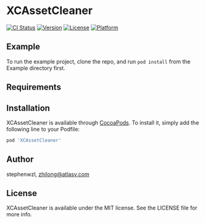 # XCAssetCleaner

[![CI Status](https://img.shields.io/travis/stephenwzl/XCAssetCleaner.svg?style=flat)](https://travis-ci.org/stephenwzl/XCAssetCleaner)
[![Version](https://img.shields.io/cocoapods/v/XCAssetCleaner.svg?style=flat)](https://cocoapods.org/pods/XCAssetCleaner)
[![License](https://img.shields.io/cocoapods/l/XCAssetCleaner.svg?style=flat)](https://cocoapods.org/pods/XCAssetCleaner)
[![Platform](https://img.shields.io/cocoapods/p/XCAssetCleaner.svg?style=flat)](https://cocoapods.org/pods/XCAssetCleaner)

## Example

To run the example project, clone the repo, and run `pod install` from the Example directory first.

## Requirements

## Installation

XCAssetCleaner is available through [CocoaPods](https://cocoapods.org). To install
it, simply add the following line to your Podfile:

```ruby
pod 'XCAssetCleaner'
```

## Author

stephenwzl, zhilong@atlasv.com

## License

XCAssetCleaner is available under the MIT license. See the LICENSE file for more info.
